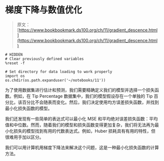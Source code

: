 # 梯度下降与数值优化

> 原文：[https://www.bookbookmark.ds100.org/ch/11/gradient_descence.html](https://www.bookbookmark.ds100.org/ch/11/gradient_descence.html)

```
# HIDDEN
# Clear previously defined variables
%reset -f

# Set directory for data loading to work properly
import os
os.chdir(os.path.expanduser('~/notebooks/11'))

```

为了使用数据集进行估计和预测，我们需要精确定义我们的模型并选择一个损失函数。例如，在 Tip Percentage 数据集中，我们的模型假设存在一个单独的 Tip 百分比，该百分比不会随表而变化。然后，我们决定使用均方误差损失函数，并找到最小化损失函数的模型。

我们还发现有一些简单的表达式可以最小化 MSE 和平均绝对误差损失函数：平均值和中位数。然而，随着我们的模型和损失函数变得更加复杂，我们将无法再为最小化损失的模型找到有用的代数表达式。例如，Huber 损耗具有有用的特性，但很难用手加以区分。

我们可以用计算机用梯度下降法来解决这个问题，这是一种最小化损失函数的计算方法。